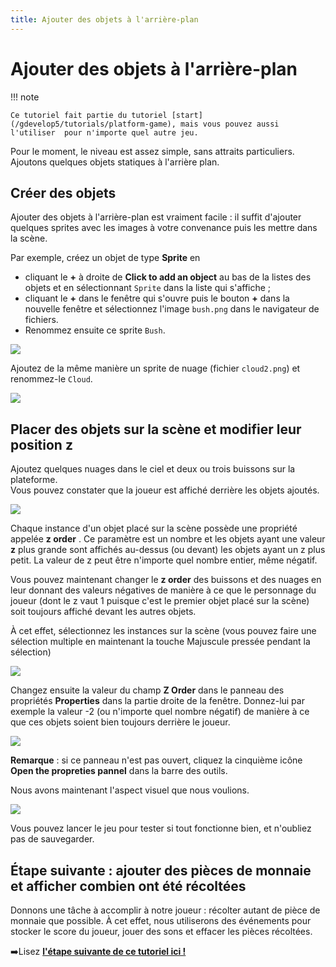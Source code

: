 ```yaml
---
title: Ajouter des objets à l'arrière-plan
---
```

# Ajouter des objets à l'arrière-plan

!!! note

    Ce tutoriel fait partie du tutoriel [start](/gdevelop5/tutorials/platform-game), mais vous pouvez aussi l'utiliser  pour n'importe quel autre jeu.

Pour le moment, le niveau est assez simple, sans attraits particuliers. Ajoutons quelques objets statiques à l'arrière plan. 

## Créer des objets

Ajouter des objets à l'arrière-plan est vraiment facile : il suffit d'ajouter quelques sprites avec les images à votre convenance puis les mettre dans la scène.

Par exemple, créez un objet de type **Sprite** en
 
  * cliquant le **+** à droite de **Click to add an object** au bas de la listes des objets et en sélectionnant `Sprite` dans la liste qui s'affiche ;
  * cliquant le **+** dans le fenêtre qui s'ouvre puis le bouton **+** dans la nouvelle fenêtre et sélectionnez l'image `bush.png` dans le navigateur de fichiers.
  * Renommez ensuite ce sprite `Bush`.

![](/gdevelop5/tutorials/platform-game/screen_shot_2017-09-27_at_22.45.14.png)

Ajoutez de la même manière un sprite de nuage (fichier `cloud2.png`) et renommez-le `Cloud`. 

![](/gdevelop5/tutorials/platform-game/screen_shot_2017-09-27_at_22.46.01.png)

## Placer des objets sur la scène et modifier leur position z

Ajoutez quelques nuages dans le ciel et deux ou trois buissons sur la plateforme.  
Vous pouvez constater que la joueur est affiché derrière les objets ajoutés.

![](/gdevelop5/tutorials/platform-game/screen_shot_2017-09-27_at_22.52.10.png)

Chaque instance d'un objet placé sur la scène possède une propriété appelée **z order** . Ce paramètre est un nombre et les objets ayant une valeur **z** plus grande sont affichés au-dessus (ou devant) les objets ayant un z plus petit. La valeur de z peut être n'importe quel nombre entier, même négatif. 

Vous pouvez maintenant changer le **z order** des buissons et des nuages en leur donnant des valeurs négatives de manière à ce que le personnage du joueur (dont le z vaut 1 puisque c'est le premier objet placé sur la scène) soit toujours affiché devant les autres objets.

À cet effet, sélectionnez les instances sur la scène (vous pouvez faire une sélection multiple en maintenant la touche Majuscule pressée pendant la sélection)

![](/gdevelop5/tutorials/platform-game/screen_shot_2017-09-27_at_22.59.47.png)

Changez ensuite la valeur du champ **Z Order** dans le panneau des propriétés **Properties** dans la partie droite de la fenêtre. Donnez-lui par exemple la valeur -2 (ou n'importe quel nombre négatif) de manière à ce que ces objets soient bien toujours derrière le joueur.

![](/gdevelop5/tutorials/platform-game/screen_shot_2017-09-27_at_23.00.40.png)

**Remarque** : si ce panneau n'est pas ouvert, cliquez la cinquième icône **Open the propreties pannel** dans la barre des outils.

Nous avons maintenant l'aspect visuel que nous voulions.

![](/gdevelop5/tutorials/platform-game/screen_shot_2017-09-27_at_23.01.44.png)

Vous pouvez lancer le jeu pour tester si tout fonctionne bien, et n'oubliez pas de sauvegarder. 

## Étape suivante : ajouter des pièces de monnaie et afficher combien ont été récoltées 

Donnons une tâche à accomplir à notre joueur : récolter autant de pièce de monnaie que possible. À cet effet, nous utiliserons des événements pour stocker le score du joueur,  jouer des sons et effacer les pièces récoltées.

➡️Lisez **[l'étape suivante de ce tutoriel ici !](/fr/gdevelop5/tutorials/platform-game/5-add-coins-and-number-of-collected-coins)** 